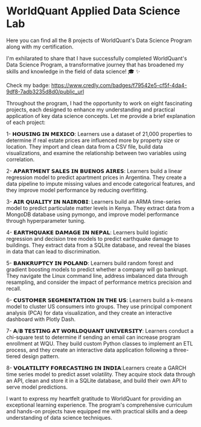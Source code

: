 # WorldQuant Applied Data Science Lab
Here you can find all the 8 projects of WorldQuant's Data Science Program along with my certification. 

I'm exhilarated to share that I have successfully completed WorldQuant's Data Science Program, a transformative journey that has broadened my skills and knowledge in the field of data science! 🎓 ✨ 

Check my badge: https://www.credly.com/badges/f79542e5-cf5f-4da4-9df8-7adb3235d8d0/public_url


Throughout the program, I had the opportunity to work on eight fascinating projects, each designed to enhance my understanding and practical application of key data science concepts. Let me provide a brief explanation of each project:


1- 𝗛𝗢𝗨𝗦𝗜𝗡𝗚 𝗜𝗡 𝗠𝗘𝗫𝗜𝗖𝗢: Learners use a dataset of 21,000 properties to determine if real estate prices are influenced more by property size or location. They import and clean data from a CSV file, build data visualizations, and examine the relationship between two variables using correlation.


2- 𝗔𝗣𝗔𝗥𝗧𝗠𝗘𝗡𝗧 𝗦𝗔𝗟𝗘𝗦 𝗜𝗡 𝗕𝗨𝗘𝗡𝗢𝗦 𝗔𝗜𝗥𝗘𝗦: Learners build a linear regression model to predict apartment prices in Argentina. They create a data pipeline to impute missing values and encode categorical features, and they improve model performance by reducing overfitting.


3- 𝗔𝗜𝗥 𝗤𝗨𝗔𝗟𝗜𝗧𝗬 𝗜𝗡 𝗡𝗔𝗜𝗥𝗢𝗕𝗜: Learners build an ARMA time-series model to predict particulate matter levels in Kenya. They extract data from a MongoDB database using pymongo, and improve model performance through hyperparameter tuning.


4- 𝗘𝗔𝗥𝗧𝗛𝗤𝗨𝗔𝗞𝗘 𝗗𝗔𝗠𝗔𝗚𝗘 𝗜𝗡 𝗡𝗘𝗣𝗔𝗟: Learners build logistic regression and decision tree models to predict earthquake damage to buildings. They extract data from a SQLite database, and reveal the biases in data that can lead to discrimination.


5- 𝗕𝗔𝗡𝗞𝗥𝗨𝗣𝗧𝗖𝗬 𝗜𝗡 𝗣𝗢𝗟𝗔𝗡𝗗: Learners build random forest and gradient boosting models to predict whether a company will go bankrupt. They navigate the Linux command line, address imbalanced data through resampling, and consider the impact of performance metrics precision and recall.


6- 𝗖𝗨𝗦𝗧𝗢𝗠𝗘𝗥 𝗦𝗘𝗚𝗠𝗘𝗡𝗧𝗔𝗧𝗜𝗢𝗡 𝗜𝗡 𝗧𝗛𝗘 𝗨𝗦: Learners build a k-means model to cluster US consumers into groups. They use principal component analysis (PCA) for data visualization, and they create an interactive dashboard with Plotly Dash.


7- 𝗔/𝗕 𝗧𝗘𝗦𝗧𝗜𝗡𝗚 𝗔𝗧 𝗪𝗢𝗥𝗟𝗗𝗤𝗨𝗔𝗡𝗧 𝗨𝗡𝗜𝗩𝗘𝗥𝗦𝗜𝗧𝗬: Learners conduct a chi-square test to determine if sending an email can increase program enrollment at WQU. They build custom Python classes to implement an ETL process, and they create an interactive data application following a three-tiered design pattern.


8- 𝗩𝗢𝗟𝗔𝗧𝗜𝗟𝗜𝗧𝗬 𝗙𝗢𝗥𝗘𝗖𝗔𝗦𝗧𝗜𝗡𝗚 𝗜𝗡 𝗜𝗡𝗗𝗜𝗔:Learners create a GARCH time series model to predict asset volatility. They acquire stock data through an API, clean and store it in a SQLite database, and build their own API to serve model predictions.



I want to express my heartfelt gratitude to WorldQuant for providing an exceptional learning experience. The program's comprehensive curriculum and hands-on projects have equipped me with practical skills and a deep understanding of data science techniques.


